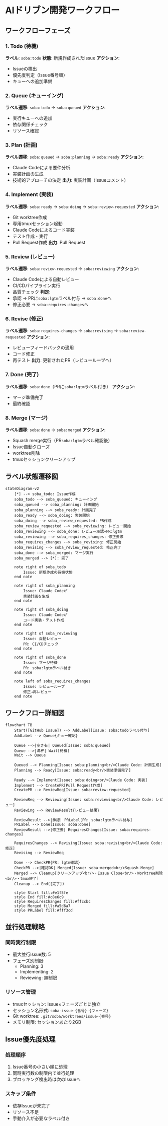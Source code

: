 # AIドリブン開発ワークフロー

## ワークフローフェーズ

### 1. Todo (待機)
**ラベル**: `soba:todo`
**状態**: 新規作成されたIssue
**アクション**:
- Issueの検出
- 優先度判定（Issue番号順）
- キューへの追加準備

### 2. Queue (キューイング)
**ラベル遷移**: `soba:todo` → `soba:queued`
**アクション**:
- 実行キューへの追加
- 依存関係チェック
- リソース確認

### 3. Plan (計画)
**ラベル遷移**: `soba:queued` → `soba:planning` → `soba:ready`
**アクション**:
- Claude Codeによる要件分析
- 実装計画の生成
- 技術的アプローチの決定
**出力**: 実装計画（Issueコメント）

### 4. Implement (実装)
**ラベル遷移**: `soba:ready` → `soba:doing` → `soba:review-requested`
**アクション**:
- Git worktree作成
- 専用tmuxセッション起動
- Claude Codeによるコード実装
- テスト作成・実行
- Pull Request作成
**出力**: Pull Request

### 5. Review (レビュー)
**ラベル遷移**: `soba:review-requested` → `soba:reviewing`
**アクション**:
- Claude Codeによる自動レビュー
- CI/CDパイプライン実行
- 品質チェック
**判定**:
- 承認 → PRに`soba:lgtm`ラベル付与 → `soba:done`へ
- 修正必要 → `soba:requires-changes`へ

### 6. Revise (修正)
**ラベル遷移**: `soba:requires-changes` → `soba:revising` → `soba:review-requested`
**アクション**:
- レビューフィードバックの適用
- コード修正
- 再テスト
**出力**: 更新されたPR（レビューループへ）

### 7. Done (完了)
**ラベル遷移**: `soba:done`（PRに`soba:lgtm`ラベル付き）
**アクション**:
- マージ準備完了
- 最終確認

### 8. Merge (マージ)
**ラベル遷移**: `soba:done` → `soba:merged`
**アクション**:
- Squash merge実行（PR`soba:lgtm`ラベル確認後）
- Issue自動クローズ
- worktree削除
- tmuxセッションクリーンアップ

## ラベル状態遷移図

```mermaid
stateDiagram-v2
    [*] --> soba_todo: Issue作成
    soba_todo --> soba_queued: キューイング
    soba_queued --> soba_planning: 計画開始
    soba_planning --> soba_ready: 計画完了
    soba_ready --> soba_doing: 実装開始
    soba_doing --> soba_review_requested: PR作成
    soba_review_requested --> soba_reviewing: レビュー開始
    soba_reviewing --> soba_done: レビュー承認+PR:lgtm
    soba_reviewing --> soba_requires_changes: 修正要求
    soba_requires_changes --> soba_revising: 修正開始
    soba_revising --> soba_review_requested: 修正完了
    soba_done --> soba_merged: マージ実行
    soba_merged --> [*]: 完了

    note right of soba_todo
        Issue: 新規作成の待機状態
    end note

    note right of soba_planning
        Issue: Claude Codeが
        実装計画を生成
    end note

    note right of soba_doing
        Issue: Claude Codeが
        コード実装・テスト作成
    end note

    note right of soba_reviewing
        Issue: 自動レビュー
        PR: CI/CDチェック
    end note

    note right of soba_done
        Issue: マージ待機
        PR: soba:lgtmラベル付き
    end note

    note left of soba_requires_changes
        Issue: レビューループ
        修正→再レビュー
    end note
```

## ワークフロー詳細図

```mermaid
flowchart TB
    Start([GitHub Issue]) --> AddLabel[Issue: soba:todoラベル付与]
    AddLabel --> Queue{キュー確認}

    Queue -->|空き有| Queued[Issue: soba:queued]
    Queue -->|満杯| Wait[待機]
    Wait --> Queue

    Queued --> Planning[Issue: soba:planning<br/>Claude Code: 計画生成]
    Planning --> Ready[Issue: soba:ready<br/>実装準備完了]

    Ready --> Implement[Issue: soba:doing<br/>Claude Code: 実装]
    Implement --> CreatePR[Pull Request作成]
    CreatePR --> ReviewReq[Issue: soba:review-requested]

    ReviewReq --> Reviewing[Issue: soba:reviewing<br/>Claude Code: レビュー]
    Reviewing --> ReviewResult{レビュー結果}

    ReviewResult -->|承認| PRLabel[PR: soba:lgtmラベル付与]
    PRLabel --> Done[Issue: soba:done]
    ReviewResult -->|修正要| RequiresChanges[Issue: soba:requires-changes]

    RequiresChanges --> Revising[Issue: soba:revising<br/>Claude Code: 修正]
    Revising --> ReviewReq

    Done --> CheckPR{PR: lgtm確認}
    CheckPR -->|確認OK| Merged[Issue: soba:merged<br/>Squash Merge]
    Merged --> Cleanup[クリーンアップ<br/>・Issue Close<br/>・Worktree削除<br/>・tmux終了]
    Cleanup --> End([完了])

    style Start fill:#e1f5fe
    style End fill:#c8e6c9
    style RequiresChanges fill:#ffccbc
    style Merged fill:#a5d6a7
    style PRLabel fill:#fff3cd
```

## 並行処理戦略

### 同時実行制限
- 最大並行Issue数: 5
- フェーズ別制限:
  - Planning: 3
  - Implementing: 2
  - Reviewing: 無制限

### リソース管理
- tmuxセッション: Issue×フェーズごとに独立
- セッション名形式: `soba-issue-{番号}-{フェーズ}`
- Git worktree: `.git/soba/worktrees/issue-{番号}`
- メモリ制限: セッションあたり2GB

## Issue優先度処理

### 処理順序
1. Issue番号の小さい順に処理
2. 同時実行数の制限内で並行処理
3. ブロッキング検出時は次のIssueへ

### スキップ条件
- 依存Issueが未完了
- リソース不足
- 手動介入が必要なラベル付き